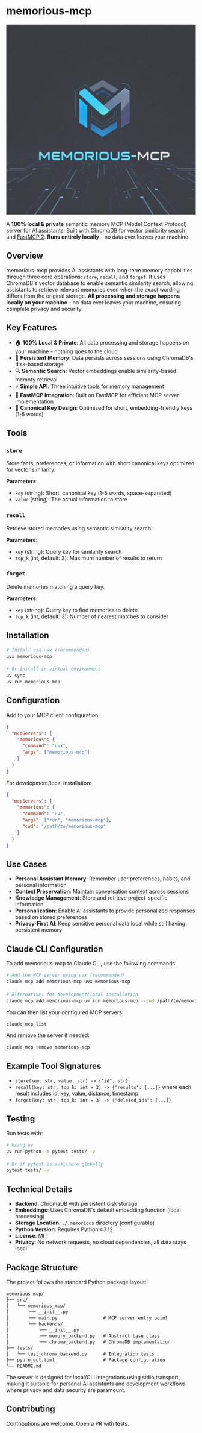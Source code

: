 # memorious-mcp

![memorious-mcp logo](doc/logo.jpg)

A **100% local & private** semantic memory MCP (Model Context Protocol) server for AI assistants. Built with ChromaDB for vector similarity search and [FastMCP 2](https://gofastmcp.com/). **Runs entirely locally** - no data ever leaves your machine.

## Overview

memorious-mcp provides AI assistants with long-term memory capabilities through three core operations: `store`, `recall`, and `forget`. It uses ChromaDB's vector database to enable semantic similarity search, allowing assistants to retrieve relevant memories even when the exact wording differs from the original storage. **All processing and storage happens locally on your machine** - no data ever leaves your machine, ensuring complete privacy and security.

## Key Features

- 🏠 **100% Local & Private**: All data processing and storage happens on your machine - nothing goes to the cloud
- 💾 **Persistent Memory**: Data persists across sessions using ChromaDB's disk-based storage
- 🔍 **Semantic Search**: Vector embeddings enable similarity-based memory retrieval
- ⚡ **Simple API**: Three intuitive tools for memory management
- 🚀 **FastMCP Integration**: Built on FastMCP for efficient MCP server implementation
- 🎯 **Canonical Key Design**: Optimized for short, embedding-friendly keys (1-5 words)

## Tools

### `store`
Store facts, preferences, or information with short canonical keys optimized for vector similarity.

**Parameters:**
- `key` (string): Short, canonical key (1-5 words, space-separated)
- `value` (string): The actual information to store

### `recall`
Retrieve stored memories using semantic similarity search.

**Parameters:**
- `key` (string): Query key for similarity search
- `top_k` (int, default: 3): Maximum number of results to return

### `forget`
Delete memories matching a query key.

**Parameters:**
- `key` (string): Query key to find memories to delete
- `top_k` (int, default: 3): Number of nearest matches to consider

## Installation

```bash
# Install via uvx (recommended)
uvx memorious-mcp

# Or install in virtual environment
uv sync
uv run memorious-mcp
```

## Configuration

Add to your MCP client configuration:

```json
{
  "mcpServers": {
    "memorious": {
      "command": "uvx",
      "args": ["memorious-mcp"]
    }
  }
}
```

For development/local installation:
```json
{
  "mcpServers": {
    "memorious": {
      "command": "uv",
      "args": ["run", "memorious-mcp"],
      "cwd": "/path/to/memorious-mcp"
    }
  }
}
```

## Use Cases

- **Personal Assistant Memory**: Remember user preferences, habits, and personal information
- **Context Preservation**: Maintain conversation context across sessions
- **Knowledge Management**: Store and retrieve project-specific information
- **Personalization**: Enable AI assistants to provide personalized responses based on stored preferences
- **Privacy-First AI**: Keep sensitive personal data local while still having persistent memory

## Claude CLI Configuration

To add memorious-mcp to Claude CLI, use the following commands:

```bash
# Add the MCP server using uvx (recommended)
claude mcp add memorious-mcp uvx memorious-mcp

# Alternative: for development/local installation
claude mcp add memorious-mcp uv run memorious-mcp --cwd /path/to/memorious-mcp
```

You can then list your configured MCP servers:
```bash
claude mcp list
```

And remove the server if needed:
```bash
claude mcp remove memorious-mcp
```

## Example Tool Signatures
- `store(key: str, value: str) -> {"id": str}`
- `recall(key: str, top_k: int = 3) -> {"results": [...]}` where each result includes id, key, value, distance, timestamp
- `forget(key: str, top_k: int = 3) -> {"deleted_ids": [...]}`

## Testing

Run tests with:

```bash
# Using uv
uv run python -m pytest tests/ -v

# Or if pytest is available globally
pytest tests/ -v
```

## Technical Details

- **Backend**: ChromaDB with persistent disk storage
- **Embeddings**: Uses ChromaDB's default embedding function (local processing)
- **Storage Location**: `./.memorious` directory (configurable)
- **Python Version**: Requires Python ≥3.12
- **License**: MIT
- **Privacy**: No network requests, no cloud dependencies, all data stays local

## Package Structure

The project follows the standard Python package layout:

```
memorious-mcp/
├── src/
│   └── memorious_mcp/
│       ├── __init__.py
│       ├── main.py                 # MCP server entry point
│       └── backends/
│           ├── __init__.py
│           ├── memory_backend.py   # Abstract base class
│           └── chroma_backend.py   # ChromaDB implementation
├── tests/
│   └── test_chroma_backend.py      # Integration tests
├── pyproject.toml                  # Package configuration
└── README.md
```

The server is designed for local/CLI integrations using stdio transport, making it suitable for personal AI assistants and development workflows where privacy and data security are paramount.

## Contributing

Contributions are welcome. Open a PR with tests.
